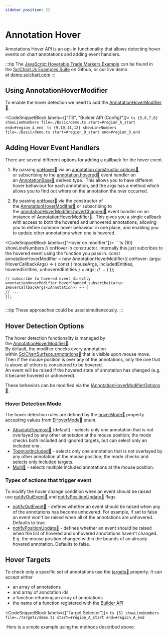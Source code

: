 ```yaml
---
sidebar_position: 22
---
```


# Annotation Hover

Annotations Hover API is an opt-in functionality that allows detecting hover events on chart annotations and adding event handlers.

:::tip
The [JavaScript Hoverable Trade Markers Example](https://scichart.com/demo/javascript/stock-chart-buy-sell-markers) can be found in the [SciChart.Js Examples Suite](https://github.com/abtsoftware/scichart.js.examples) on Github, or our live demo at [demo.scichart.com](https://scichart.com/demo/javascript-line-chart)
:::

<ChartFromSciChartDemo
    src="https://www.scichart.com/demo/iframe/stock-chart-buy-sell-markers"
    title="Hoverable Trade Markers Example"
/>

Using AnnotationHoverModifier
-----------------------------

To enable the hover detection we need to add the [AnnotationHoverModifier:blue_book:](https://www.scichart.com/documentation/js/current/typedoc/classes/annotationhovermodifier.html).

<CodeSnippetBlock labels={["TS", "Builder API (Config)"]}>
    ```ts {5,6,7,8} showLineNumbers file=./Basic/demo.ts start=#region_A_start end=#region_A_end
    ```
    ```ts {9,10,11,12} showLineNumbers file=./Basic/demo.ts start=#region_D_start end=#region_D_end
    ```
</CodeSnippetBlock>

Adding Hover Event Handlers
---------------------------

There are several different options for adding a callback for the hover event.

1. By passing [onHover:blue_book:](https://www.scichart.com/documentation/js/current/typedoc/interfaces/iannotationbaseoptions.html#onhover) via an [annotation constructor options:blue_book:](https://www.scichart.com/documentation/js/current/typedoc/classes/annotationbase.html#constructor), or subscribing to the [annotation.hovered:blue_book:](https://www.scichart.com/documentation/js/current/typedoc/classes/annotationbase.html#hovered) event handler on an [AnnotationBase:blue_book:](https://www.scichart.com/documentation/js/current/typedoc/classes/annotationbase.html) derived type.  This allows you to have different hover behaviour for each annotation, and the args has a method which allows you to find out where on the annotation the over occurred.

<LiveDocSnippet name="./Basic/demo" />

2. By passing [onHover:blue_book:](https://www.scichart.com/documentation/js/current/typedoc/interfaces/iannotationhovermodifieroptions.html#onhover) via the constructor of the [AnnotationHoverModifier:blue_book:](https://www.scichart.com/documentation/js/current/typedoc/classes/annotationhovermodifier.html) or subscribing to the [annotationHoverModifier.hoverChanged:blue_book:](https://www.scichart.com/documentation/js/current/typedoc/classes/annotationhovermodifier.html#hoverchanged) event handler on an instance of [AnnotationHoverModifier:blue_book:](https://www.scichart.com/documentation/js/current/typedoc/classes/annotationhovermodifier.html).  This gives you a single callback with access to both the hovered and unhovered annotations, allowing you to define common hover behaviour in one place, and enabling you to update other annotations when one is hovered.

<CodeSnippetBlock labels={["Hover on modifier"]}>
    ```ts {10} showLineNumbers 
    // onHover in constructor.  Internally this just subcribes to the hovered event using the function you pass in.
    const annotationHoverModifier = new AnnotationHoverModifier({
        onHover: (args: IHoverCallbackArgs<IAnnotation>) => {
            const { mouseArgs, includedEntities, hoveredEntities, unhoveredEntities } = args;
            // ...
        }
    });

    // subscribe to hovered event directly
    annotationHoverModifier.hoverChanged.subscribe((args: IHoverCallbackArgs<IAnnotation>) => {
    // ...
    });
    ```
</CodeSnippetBlock>

:::tip
These approaches could be used simultaneously.
:::

Hover Detection Options
-----------------------

The hover detection functionality is managed by the [AnnotationHoverModifier:blue_book:](https://www.scichart.com/documentation/js/current/typedoc/classes/annotationhovermodifier.html).   
By default, the modifier checks every annotation within [SciChartSurface.annotations:blue_book:](https://www.scichart.com/documentation/js/current/typedoc/classes/scichartsurface.html#annotations) that is visible upon mouse move.    
Then if the mouse position is over any of the annotations, only the one that is above all others is considered to be hovered.   
An event will be raised if the hovered state of annotation has changed (e.g. it became hovered or unhovered). 

These behaviors can be modified via the [IAnnotationHoverModifierOptions:blue_book:](https://www.scichart.com/documentation/js/current/typedoc/interfaces/iannotationhovermodifieroptions.html).

### Hover Detection Mode

The hover detection rules are defined by the [hoverMode:blue_book:](https://www.scichart.com/documentation/js/current/typedoc/classes/annotationhovermodifier.html#hovermode) property accepting values from [EHoverMode:blue_book:](https://www.scichart.com/documentation/js/current/typedoc/enums/ehovermode.html) enum.

*   [AbsoluteTopmost:blue_book:](https://www.scichart.com/documentation/js/current/typedoc/enums/ehovermode.html#absolutetopmost) (default) - selects only one annotation that is not overlayed by any other annotation at the mouse position; the mode checks both included and ignored targets, but can select only an included one.
*   [TopmostIncluded:blue_book:](https://www.scichart.com/documentation/js/current/typedoc/enums/ehovermode.html#topmostincluded) - selects only one annotation that is not overlayed by any other annotation at the mouse position; the mode checks and selects only included targets.
*   [Multi:blue_book:](https://www.scichart.com/documentation/js/current/typedoc/enums/ehovermode.html#multi) - selects multiple included annotations at the mouse position.

### Types of actions that trigger event

To modify the hover change condition when an event should be raised use [notifyOutEvent:blue_book:](https://www.scichart.com/documentation/js/current/typedoc/interfaces/iannotationhovermodifieroptions.html#notifyoutevent) and [notifyPositionUpdate:blue_book:](https://www.scichart.com/documentation/js/current/typedoc/interfaces/iannotationhovermodifieroptions.html#notifypositionupdate) flags.

*   [notifyOutEvent:blue_book:](https://www.scichart.com/documentation/js/current/typedoc/interfaces/iannotationhovermodifieroptions.html#notifyoutevent) - defines whether an event should be raised when any of the annotations has become unhovered. For example, if set to false an event won't be raised when all of the annotations are unhovered. Defaults to true.
*   [notifyPositionUpdate:blue_book:](https://www.scichart.com/documentation/js/current/typedoc/interfaces/iannotationhovermodifieroptions.html#notifypositionupdate) - defines whether an event should be raised when the list of hovered and unhovered annotations haven't changed. E.g. the mouse position changed within the bounds of an already hovered annotation. Defaults to false.

Hover Targets
-------------

To check only a specific set of annotations use the [targets:blue_book:](https://www.scichart.com/documentation/js/current/typedoc/interfaces/iannotationhovermodifieroptions.html#targets) property. It can accept either

*   an array of annotations
*   and array of annotation ids
*   a function returning an array of annotations
*   the name of a function registered with the [Builder API](/2d-charts/builder-api/builder-api-overview)

<CodeSnippetBlock labels={["Target Selector"]}>
    ```ts {5} showLineNumbers file=./Targets/demo.ts start=#region_A_start end=#region_A_end
    ```
</CodeSnippetBlock>

 Here is a simple example using the methods described above:

<LiveDocSnippet name="./Targets/demo" />